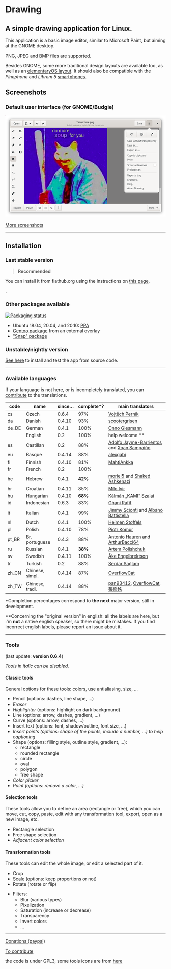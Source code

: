 # Drawing

## A simple drawing application for Linux.

This application is a basic image editor, similar to Microsoft Paint, but aiming
at the GNOME desktop.

PNG, JPEG and BMP files are supported.

Besides GNOME, some more traditional design layouts are available too, as well
as an [elementaryOS layout](./docs/screenshots/0.6/elementary_save_as.png). It
should also be compatible with the *Pinephone* and *Librem 5*
[smartphones](./docs/screenshots/0.6/librem_menu.png).

## Screenshots

### Default user interface (for GNOME/Budgie)

![UI for GNOME and Budgie, here with the main menu opened](./docs/screenshots/0.6/gnome_menu.png)

[More screenshots](https://maoschanz.github.io/drawing/gallery.html)

----

## Installation

### Last stable version

>**Recommended**

You can install it from flathub.org using the instructions on
[this page](https://flathub.org/apps/details/com.github.maoschanz.drawing).

[<img alt="" height="100" src="https://flathub.org/assets/badges/flathub-badge-en.png">](https://flathub.org/apps/details/com.github.maoschanz.drawing).

### Other packages available

[![Packaging status](https://repology.org/badge/vertical-allrepos/drawing.svg)](https://repology.org/project/drawing/versions)

- Ubuntu 18.04, 20.04, and 20.10: [PPA](https://launchpad.net/~cartes/+archive/ubuntu/drawing/)
- [Gentoo package](https://gitlab.com/src_prepare/src_prepare-overlay/-/tree/master/media-gfx/drawing) from an external overlay
- ["Snap" package](https://snapcraft.io/drawing)

### Unstable/nightly version

[See here](./CONTRIBUTING.md#install-from-source-code) to install and test the
app from source code.

----

### Available languages

If your language is not here, or is incompletely translated, you can
[contribute](./CONTRIBUTING.md#translating) to the translations.

| code | name         | since… | complete*? | main translators                 |
|------|--------------|--------|------------|----------------------------------|
| cs   | Czech        | 0.6.4  | 97%        | [Vojtěch Perník](https://github.com/pervoj)
| da   | Danish       | 0.4.10 | 93%        | [scootergrisen](https://github.com/scootergrisen)
| de_DE | German      | 0.4.1  | 100%       | [Onno Giesmann](https://github.com/Etamuk)
|      | English      | 0.2    | 100%       | help welcome **                  |
| es   | Castillan    | 0.2    | 88%        | [Adolfo Jayme-Barrientos](https://github.com/fitojb) and [Xoan Sampaiño](https://github.com/xoan)
| eu   | Basque       | 0.4.14 | 88%        | [alexgabi](https://github.com/alexgabi)
| fi   | Finnish      | 0.4.10 | 81%        | [MahtiAnkka](https://github.com/mahtiankka)
| fr   | French       | 0.2    | 100%       |                                  |
| he   | Hebrew       | 0.4.1  | **42%**    | [moriel5](https://github.com/moriel5) and [Shaked Ashkenazi](https://github.com/shaqash)
| hr   | Croatian     | 0.4.11 | 85%        | [Milo Ivir](https://github.com/milotype)
| hu   | Hungarian    | 0.4.10 | **68%**    | [Kálmán „KAMI” Szalai](https://github.com/kami911)
| id   | Indonesian   | 0.6.3  | 83%        | [Ghani Rafif](https://github.com/ekickx)
| it   | Italian      | 0.4.1  | 99%        | [Jimmy Scionti](https://github.com/amivaleo) and [Albano Battistella](https://github.com/albanobattistella)
| nl   | Dutch        | 0.4.1  | 100%       | [Heimen Stoffels](https://github.com/Vistaus)
| pl   | Polish       | 0.4.10 | 78%        | [Piotr Komur](https://github.com/pkomur)
| pt_BR | Br. portuguese | 0.4.3 | 88%      | [Antonio Hauren](https://github.com/haurenburu) and [ArthurBacci64](https://github.com/ArthurBacci64)
| ru   | Russian      | 0.4.1  | **38%**    | [Artem Polishchuk](https://github.com/tim77)
| sv   | Swedish      | 0.4.11 | 100%       | [Åke Engelbrektson](https://github.com/eson57)
| tr   | Turkish      | 0.2    | 88%        | [Serdar Sağlam](https://github.com/TeknoMobil)
| zh_CN | Chinese, simpl. | 0.4.14 | 87%    | [OverflowCat](https://github.com/OverflowCat)
| zh_TW | Chinese, tradi. | 0.4.14 | 88%    | [pan93412](https://github.com/pan93412), [OverflowCat](https://github.com/OverflowCat), [張修銘](https://github.com/cges30901)

\*Completion percentages correspond to **the next** major version, still in
development.

\**Concerning the "original version" in english: all the labels are here, but
i'm **not** a native english speaker, so there might be mistakes. If you find
incorrect english labels, please report an issue about it.

----

### Tools

(last update: **version 0.6.4**)

*Tools in italic can be disabled.*

#### Classic tools

General options for these tools: colors, use antialiasing, size, …

- Pencil (options: dashes, line shape, …)
- *Eraser*
- *Highlighter* (options: highlight on dark background)
- Line (options: arrow, dashes, gradient, …)
- Curve (options: arrow, dashes, …)
- Insert text (options: font, shadow/outline, font size, …)
- *Insert points (options: shape of the points, include a number, …) to help captioning*
- Shape (options: filling style, outline style, gradient, …):
	- rectangle
	- rounded rectangle
	- circle
	- oval
	- polygon
	- free shape
- *Color picker*
- *Paint (options: remove a color, …)*

#### Selection tools

These tools allow you to define an area (rectangle or free), which you can move,
cut, copy, paste, edit with any transformation tool, export, open as a new
image, etc.

- Rectangle selection
- Free shape selection
- *Adjacent color selection*

#### Transformation tools

These tools can edit the whole image, or edit a selected part of it.

- Crop
- Scale (options: keep proportions or not)
- Rotate (rotate or flip)
<!-- - Skew (horizontally or vertically) -->
- Filters:
	- Blur (various types)
	- Pixelization
	- Saturation (increase or decrease)
	- Transparency
	- Invert colors
	- …

----

[Donations (paypal)](https://paypal.me/maoschannz)

[To contribute](./CONTRIBUTING.md)

the code is under GPL3, some tools icons are from [here](https://github.com/gnome-design-team/gnome-icons/tree/master/art-libre-symbolic)

